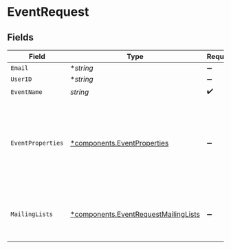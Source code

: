 # EventRequest


## Fields

| Field                                                                                          | Type                                                                                           | Required                                                                                       | Description                                                                                    | Example                                                                                        |
| ---------------------------------------------------------------------------------------------- | ---------------------------------------------------------------------------------------------- | ---------------------------------------------------------------------------------------------- | ---------------------------------------------------------------------------------------------- | ---------------------------------------------------------------------------------------------- |
| `Email`                                                                                        | **string*                                                                                      | :heavy_minus_sign:                                                                             | N/A                                                                                            |                                                                                                |
| `UserID`                                                                                       | **string*                                                                                      | :heavy_minus_sign:                                                                             | N/A                                                                                            |                                                                                                |
| `EventName`                                                                                    | *string*                                                                                       | :heavy_check_mark:                                                                             | N/A                                                                                            |                                                                                                |
| `EventProperties`                                                                              | [*components.EventProperties](../../models/components/eventproperties.md)                      | :heavy_minus_sign:                                                                             | An object containing event property data for the event, available in emails sent by the event. |                                                                                                |
| `MailingLists`                                                                                 | [*components.EventRequestMailingLists](../../models/components/eventrequestmailinglists.md)    | :heavy_minus_sign:                                                                             | An object of mailing list IDs and boolean subscription statuses.                               | {<br/>"list_123": true<br/>}                                                                   |